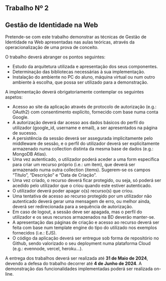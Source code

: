 ## Trabalho Nº 2

## Gestão de Identidade na Web

Pretende-se com este trabalho demonstrar as técnicas de Gestão de Identidade na Web
apresentadas nas aulas teóricas, através da operacionalização de uma prova de conceito.

O trabalho deverá abranger os pontos seguintes:

- Estudo da arquitetura utilizada e apresentação dos seus componentes.
- Determinação das bibliotecas necessárias à sua implementação.
- Instalação do ambiente no PC do aluno, máquina virtual ou num outro ambiente à
escolha, que possa ser utilizado para a demonstração.

A implementação deverá obrigatoriamente contemplar os seguintes aspetos:

- Acesso ao site da aplicação através de protocolo de autorização (e.g.: OAuth2) com
consentimento explícito, fornecido com base numa conta Google.
- A autorização deverá dar acesso aos dados básicos do perfil do utilizador
(google_id, username e email), a ser apresentados na página de sucesso.
- A persistência da sessão deverá ser assegurada implicitamente pelo middleware de
sessão, e o perfil do utilizador deverá ser explicitamente armazenado numa
collection distinta da mesma base de dados (e.g.: MongoDB Atlas).
- Uma vez autenticado, o utilizador poderá aceder a uma form específica para criar
um recurso próprio (i.e.: um item), que deverá ser armazenado numa outra collection
(items). Sugerem-se os campos “Título”, “Descrição” e “Data de Criação”.
- Uma vez criado, o recurso deverá ficar protegido, ou seja, só poderá ser acedido
pelo utilizador que o criou quando este estiver autenticado.
- O utilizador deverá poder apagar o(s) recurso(s) que criou.
- Uma tentativa de acesso ao recurso protegido por um utilizador não autenticado
deverá gerar uma mensagem de erro, ou melhor ainda, deverá ser redirecionada
para a sequência de autorização.
- Em caso de logout, a sessão deve ser apagada, mas o perfil do utilizador e os seus
recursos armazenados na BD deverão manter-se.
- A apresentação das páginas de criação e acesso ao recurso deverá ser feita com
base num template engine do tipo do utilizado nos exemplos fornecidos (i.e.: EJS).
- O código da aplicação deverá ser entregue sob forma de repositório no Github,
sendo valorizado o seu deployment numa plataforma Cloud (e.g.: evennode, vercel,
heroku...).

A entrega dos trabalhos deverá ser realizada até **31 de Maio de 2024**, devendo a defesa
do trabalho decorrer até **4 de Junho de 2024**. A demonstração das funcionalidades
implementadas poderá ser realizada on-line.

